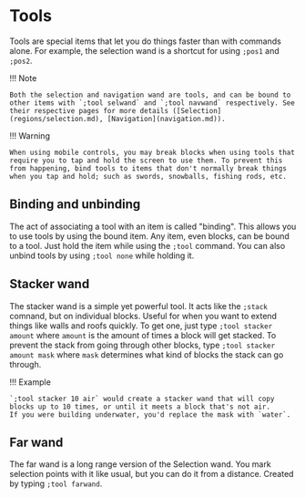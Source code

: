 # Tools

Tools are special items that let you do things faster than with commands alone. For example, the selection wand is a shortcut for using `;pos1` and `;pos2`.

!!! Note
    
    Both the selection and navigation wand are tools, and can be bound to other items with `;tool selwand` and `;tool navwand` respectively. See their respective pages for more details ([Selection](regions/selection.md), [Navigation](navigation.md)).

!!! Warning

    When using mobile controls, you may break blocks when using tools that require you to tap and hold the screen to use them. To prevent this from happening, bind tools to items that don't normally break things when you tap and hold; such as swords, snowballs, fishing rods, etc.

## Binding and unbinding

The act of associating a tool with an item is called "binding". This allows you to use tools by using the bound item.
Any item, even blocks, can be bound to a tool. Just hold the item while using the `;tool` command. You can also unbind tools by using `;tool none` while holding it.

## Stacker wand

The stacker wand is a simple yet powerful tool. It acts like the `;stack` comnand, but on individual blocks. Useful for when you want to extend things like walls and roofs quickly. To get one, just type `;tool stacker amount` where `amount` is the amount of times a block will get stacked. To prevent the stack from going through other blocks, type `;tool stacker amount mask` where `mask` determines what kind of blocks the stack can go through.

!!! Example
    
    `;tool stacker 10 air` would create a stacker wand that will copy blocks up to 10 times, or until it meets a block that's not air.
    If you were building underwater, you'd replace the mask with `water`.

## Far wand

The far wand is a long range version of the Selection wand. You mark selection points with it like usual, but you can do it from a distance. Created by typing `;tool farwand`.
